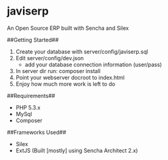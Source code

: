 javiserp
======

An Open Source ERP built with Sencha and Silex

##Getting Started##
1. Create your database with server/config/javiserp.sql
2. Edit server/config/dev.json
	*  add your database connection information (user/pass)
3. In server dir run: composer install
4. Point your webserver docroot to index.html
5. Enjoy how much more work is left to do

##Requirements##
* PHP 5.3.x
* MySql
* Composer

##Frameworks Used##
* Silex
* ExtJS (Built [mostly] using Sencha Architect 2.x)
